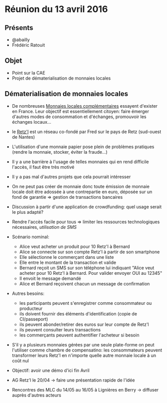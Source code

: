 # Réunion du 13 avril 2016 #

## Présents

* @abailly
* Frédéric Ratouit

## Objet

* Point sur la CAE
* Projet de dématerialisation de monnaies locales

## Dématerialisation de monnaies locales

* De nombreuses [Monnaies locales complémentaires](http://monnaie-locale-complementaire.net) essayent d'exister en France. Leur objectif est essentiellement citoyen: faire émerger d'autres modes de consommation et d'échanges, promouvoir les échanges locaux...
* le [Retz'l](http://reseauduretzl.org/) est un réseau co-fondé par Fred sur le pays de Retz (sud-ouest de Nantes)
* L'utilisation d'une monnaie papier pose plein de problèmes pratiques (rendre la monnaie, stocker, éviter la fraude...)
* Il y a une barrière à l'usage de telles monnaies qui en rend difficile l'accès, il faut être très motivé
* Il y a pas mal d'autres projets que cela pourrait intéresser
* On ne peut pas créer de monnaie donc toute émission de monnaie locale doit être adossée à une contrepartie en euro, déposée sur un fond de garantie => gestion de transactions bancaires

* Discussion à partir d'une application de crowdfunding: quel usage serait le plus adapté? 
* Rendre l'accès facile pour tous => limiter les ressources technologiques nécessaires, *utilisation de SMS*
* Scénario nominal:
    * Alice veut acheter un produit pour 10 Retz'l à Bernard
    * Alice se connecte sur son compte Retz'l à partir de son smartphone
    * Elle sélectionne le commerçant dans une liste
    * Elle entre le montant de la transaction et valide
    * Bernard reçoit un SMS sur son téléphone lui indiquant "Alice veut acheter pour 10 Retz'l à Bernard. Pour valider envoyer OUI au 12345"
    * Il envoit le message demandé
    * Alice et Bernard reçoivent chacun un message de confirmation
* Autres besoins:
    * les participants peuvent s'enregistrer comme consommateur ou producteur
    * ils doivent fournir des éléments d'identification (copie de CI/passeport)
    * ils peuvent abonder/retirer des euros sur leur compte de Retz'l 
    * ils peuvent consulter leurs transactions
    * les commerçants peuvent authentifier l'acheteur si besoin
* S'il y a plusieurs monnaies gérées par une seule plate-forme on peut l'utiliser comme chambre de compensatino: les consommateurs peuvent transformer leurs Retz'l en n'importe quelle autre monnaie locale à un coût nul

* Objectif: avoir une démo d'ici fin Avril
* AG Retz'l le 20/04 -> faire une présentation rapide de l'idée 
* Rencontres des MLC du 14/05 au 16/05 à Lignières en Berry -> diffuser auprès d'autres acteurs
